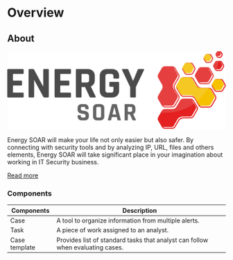Overview
====

About
----

![Energy SOAR dark logo](/media/Energy_SOAR_dark.svg)

Energy SOAR will make your life not only easier but also safer. By connecting with security tools and by analyzing IP, URL, files and others elements, Energy SOAR will take significant place in your imagination about working in IT Security business.

[Read more](https://energysoar.com)

### Components

|Components|Description|
|--- |--- |
|Case|A tool to organize information from multiple alerts.|
|Task|A piece of work assigned to an analyst.|
|Case template|Provides list of standard tasks that analyst can follow when evaluating cases.|

